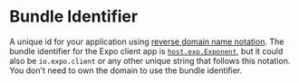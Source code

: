# Bundle Identifier

A unique id for your application using [reverse domain name notation](https://en.wikipedia.org/wiki/Reverse_domain_name_notation). The bundle identifier for the Expo client app is [`host.exp.Exponent`](https://github.com/expo/expo/blob/d2cedae3ac78718bfe8dcac6f0375412c7c178ff/ios/Exponent.xcodeproj/project.pbxproj#L3998), but it could also be `io.expo.client` or any other unique string that follows this notation. You don't need to own the domain to use the bundle identifier.
